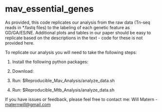 # mav_essential_genes
As provided, this code replicates our analysis from the raw data (Tn-seq reads in \*.fastq files) to the labeling of each genetic feature as GD/GA/ES/NE. Additional plots and tables in our paper should be easy to replicate based on the descriptions in the text - code for these is not provided here.

To replicate our analysis you will need to take the following steps:

1. Install the following python packages:

2. Download:

3. Run: $Reproducible_Mav_Analysis/analyze_data.sh

4. Run: $Reproducible_Mtb_Analysis/analyze_data.sh

If you have issues or feedback, please feel free to contact me:
Will Matern - maternwill@gmail.com
